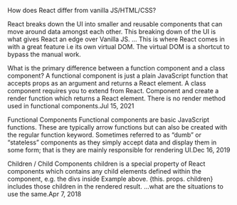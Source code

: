 How does React differ from vanilla JS/HTML/CSS?

React breaks down the UI into smaller and reusable components that can move around data amongst each other. This breaking down of the UI is what gives React an edge over Vanilla JS. ... This is where React comes in with a great feature i.e its own virtual DOM. The virtual DOM is a shortcut to bypass the manual work.


What is the primary difference between a function component and a class component?
A functional component is just a plain JavaScript function that accepts props as an argument and returns a React element. A class component requires you to extend from React. Component and create a render function which returns a React element. There is no render method used in functional components.Jul 15, 2021


Functional Components
Functional components are basic JavaScript functions. These are typically arrow functions but can also be created with the regular function keyword. Sometimes referred to as “dumb” or “stateless” components as they simply accept data and display them in some form; that is they are mainly responsible for rendering UI.Dec 16, 2019

Children / Child Components
children is a special property of React components which contains any child elements defined within the component, e.g. the divs inside Example above. {this. props. children} includes those children in the rendered result. ...what are the situations to use the same.Apr 7, 2018

